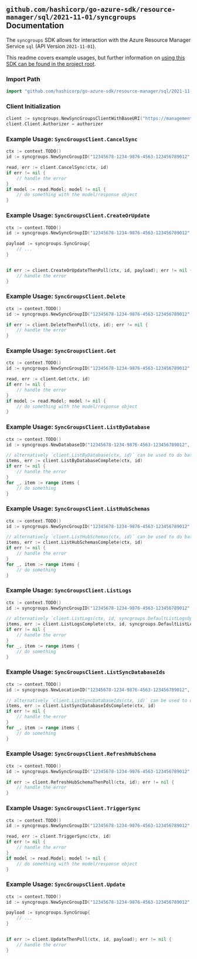 
## `github.com/hashicorp/go-azure-sdk/resource-manager/sql/2021-11-01/syncgroups` Documentation

The `syncgroups` SDK allows for interaction with the Azure Resource Manager Service `sql` (API Version `2021-11-01`).

This readme covers example usages, but further information on [using this SDK can be found in the project root](https://github.com/hashicorp/go-azure-sdk/tree/main/docs).

### Import Path

```go
import "github.com/hashicorp/go-azure-sdk/resource-manager/sql/2021-11-01/syncgroups"
```


### Client Initialization

```go
client := syncgroups.NewSyncGroupsClientWithBaseURI("https://management.azure.com")
client.Client.Authorizer = authorizer
```


### Example Usage: `SyncGroupsClient.CancelSync`

```go
ctx := context.TODO()
id := syncgroups.NewSyncGroupID("12345678-1234-9876-4563-123456789012", "example-resource-group", "serverValue", "databaseValue", "syncGroupValue")

read, err := client.CancelSync(ctx, id)
if err != nil {
	// handle the error
}
if model := read.Model; model != nil {
	// do something with the model/response object
}
```


### Example Usage: `SyncGroupsClient.CreateOrUpdate`

```go
ctx := context.TODO()
id := syncgroups.NewSyncGroupID("12345678-1234-9876-4563-123456789012", "example-resource-group", "serverValue", "databaseValue", "syncGroupValue")

payload := syncgroups.SyncGroup{
	// ...
}


if err := client.CreateOrUpdateThenPoll(ctx, id, payload); err != nil {
	// handle the error
}
```


### Example Usage: `SyncGroupsClient.Delete`

```go
ctx := context.TODO()
id := syncgroups.NewSyncGroupID("12345678-1234-9876-4563-123456789012", "example-resource-group", "serverValue", "databaseValue", "syncGroupValue")

if err := client.DeleteThenPoll(ctx, id); err != nil {
	// handle the error
}
```


### Example Usage: `SyncGroupsClient.Get`

```go
ctx := context.TODO()
id := syncgroups.NewSyncGroupID("12345678-1234-9876-4563-123456789012", "example-resource-group", "serverValue", "databaseValue", "syncGroupValue")

read, err := client.Get(ctx, id)
if err != nil {
	// handle the error
}
if model := read.Model; model != nil {
	// do something with the model/response object
}
```


### Example Usage: `SyncGroupsClient.ListByDatabase`

```go
ctx := context.TODO()
id := syncgroups.NewDatabaseID("12345678-1234-9876-4563-123456789012", "example-resource-group", "serverValue", "databaseValue")

// alternatively `client.ListByDatabase(ctx, id)` can be used to do batched pagination
items, err := client.ListByDatabaseComplete(ctx, id)
if err != nil {
	// handle the error
}
for _, item := range items {
	// do something
}
```


### Example Usage: `SyncGroupsClient.ListHubSchemas`

```go
ctx := context.TODO()
id := syncgroups.NewSyncGroupID("12345678-1234-9876-4563-123456789012", "example-resource-group", "serverValue", "databaseValue", "syncGroupValue")

// alternatively `client.ListHubSchemas(ctx, id)` can be used to do batched pagination
items, err := client.ListHubSchemasComplete(ctx, id)
if err != nil {
	// handle the error
}
for _, item := range items {
	// do something
}
```


### Example Usage: `SyncGroupsClient.ListLogs`

```go
ctx := context.TODO()
id := syncgroups.NewSyncGroupID("12345678-1234-9876-4563-123456789012", "example-resource-group", "serverValue", "databaseValue", "syncGroupValue")

// alternatively `client.ListLogs(ctx, id, syncgroups.DefaultListLogsOperationOptions())` can be used to do batched pagination
items, err := client.ListLogsComplete(ctx, id, syncgroups.DefaultListLogsOperationOptions())
if err != nil {
	// handle the error
}
for _, item := range items {
	// do something
}
```


### Example Usage: `SyncGroupsClient.ListSyncDatabaseIds`

```go
ctx := context.TODO()
id := syncgroups.NewLocationID("12345678-1234-9876-4563-123456789012", "locationValue")

// alternatively `client.ListSyncDatabaseIds(ctx, id)` can be used to do batched pagination
items, err := client.ListSyncDatabaseIdsComplete(ctx, id)
if err != nil {
	// handle the error
}
for _, item := range items {
	// do something
}
```


### Example Usage: `SyncGroupsClient.RefreshHubSchema`

```go
ctx := context.TODO()
id := syncgroups.NewSyncGroupID("12345678-1234-9876-4563-123456789012", "example-resource-group", "serverValue", "databaseValue", "syncGroupValue")

if err := client.RefreshHubSchemaThenPoll(ctx, id); err != nil {
	// handle the error
}
```


### Example Usage: `SyncGroupsClient.TriggerSync`

```go
ctx := context.TODO()
id := syncgroups.NewSyncGroupID("12345678-1234-9876-4563-123456789012", "example-resource-group", "serverValue", "databaseValue", "syncGroupValue")

read, err := client.TriggerSync(ctx, id)
if err != nil {
	// handle the error
}
if model := read.Model; model != nil {
	// do something with the model/response object
}
```


### Example Usage: `SyncGroupsClient.Update`

```go
ctx := context.TODO()
id := syncgroups.NewSyncGroupID("12345678-1234-9876-4563-123456789012", "example-resource-group", "serverValue", "databaseValue", "syncGroupValue")

payload := syncgroups.SyncGroup{
	// ...
}


if err := client.UpdateThenPoll(ctx, id, payload); err != nil {
	// handle the error
}
```
